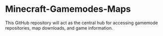 # Minecraft-Gamemodes-Maps
This GitHub repository will act as the central hub for accessing gamemode repositories, map downloads, and game information.
